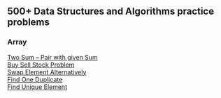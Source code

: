 ## 500+ Data Structures and Algorithms practice problems

### Array

[Two Sum – Pair with given Sum](https://github.com/Er-Ayush-DU/DSA_Leetcode_Questions-JAVA/blob/main/Arrays/Two_Sum_Pair.java)
<br>
[Buy Sell Stock Problem](https://github.com/Er-Ayush-DU/DSA_Leetcode_Questions-JAVA/blob/main/Arrays/BUY_Sell_Stock.java)
<br>
[Swap Element Alternatively](https://github.com/Er-Ayush-DU/DSA_Leetcode_Questions-JAVA/blob/main/Arrays/SwapElement.java)
<br>
[Find One Duplicate](https://github.com/Er-Ayush-DU/DSA_Leetcode_Questions-JAVA/blob/main/Arrays/FindOneDuplicate.java)
<br>
[Find Unique Element](https://github.com/Er-Ayush-DU/DSA_Leetcode_Questions-JAVA/blob/main/Arrays/FindUniqueElement.java)
<br>
